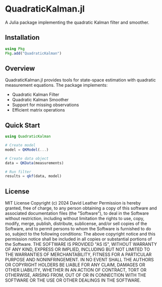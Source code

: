 # QuadraticKalman.jl

A Julia package implementing the quadratic Kalman filter and smoother.

## Installation

```julia
using Pkg
Pkg.add("QuadraticKalman")
```

## Overview
QuadraticKalman.jl provides tools for state-space estimation with quadratic measurement equations. The package implements:

- Quadratic Kalman Filter
- Quadratic Kalman Smoother
- Support for missing observations
- Efficient matrix operations

## Quick Start
```julia
using QuadraticKalman

# Create model
model = QKModel(...)

# Create data object
data = QKData(measurements)

# Run filter
results = qkf(data, model)
```

## License

MIT License
Copyright (c) 2024 David Leather
Permission is hereby granted, free of charge, to any person obtaining a copy
of this software and associated documentation files (the "Software"), to deal
in the Software without restriction, including without limitation the rights
to use, copy, modify, merge, publish, distribute, sublicense, and/or sell
copies of the Software, and to permit persons to whom the Software is
furnished to do so, subject to the following conditions:
The above copyright notice and this permission notice shall be included in all
copies or substantial portions of the Software.
THE SOFTWARE IS PROVIDED "AS IS", WITHOUT WARRANTY OF ANY KIND, EXPRESS OR
IMPLIED, INCLUDING BUT NOT LIMITED TO THE WARRANTIES OF MERCHANTABILITY,
FITNESS FOR A PARTICULAR PURPOSE AND NONINFRINGEMENT. IN NO EVENT SHALL THE
AUTHORS OR COPYRIGHT HOLDERS BE LIABLE FOR ANY CLAIM, DAMAGES OR OTHER
LIABILITY, WHETHER IN AN ACTION OF CONTRACT, TORT OR OTHERWISE, ARISING FROM,
OUT OF OR IN CONNECTION WITH THE SOFTWARE OR THE USE OR OTHER DEALINGS IN THE
SOFTWARE.